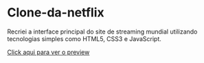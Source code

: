 # Clone-da-netflix

<p>Recriei a interface principal do site de streaming mundial utilizando tecnologias simples como HTML5,
 CSS3 e JavaScript.</p>
<a href="https://antoni0carlos.github.io/Clone-da-netflix/">Click aqui para ver o preview</a>
